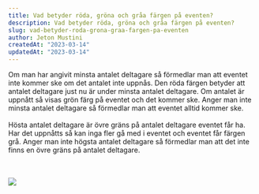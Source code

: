 ```yaml
---
title: Vad betyder röda, gröna och gråa färgen på eventen?
description: Vad betyder röda, gröna och gråa färgen på eventen?
slug: vad-betyder-roda-grona-graa-fargen-pa-eventen
author: Jeton Mustini
createdAt: "2023-03-14"
updatedAt: "2023-03-14"
---
```


Om man har angivit minsta antalet deltagare så förmedlar man att eventet inte kommer ske om det antalet inte uppnås.
Den röda färgen betyder att antalet deltagare just nu är under minsta antalet deltagare.
Om antalet är uppnått så visas grön färg på eventet och det kommer ske. Anger man inte minsta antalet deltagare så förmedlar man att eventet alltid kommer ske.
<br><br>
Hösta antalet deltagare är övre gräns på antalet deltagare eventet får ha. Har det uppnåtts så kan inga fler gå med i eventet och eventet får färgen grå. Anger man inte högsta antalet deltagare så förmedlar man att det inte finns en övre gräns på antalet deltagare.

<br>
<br>
<img style="max-width:320px" src="/images/red-green-gray.png">
<br>
<br>
